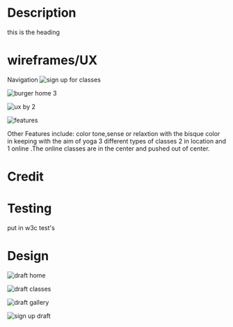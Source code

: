 # Description

this is the heading

# wireframes/UX 
Navigation 
![sign up for classes](https://github.com/Aaron-Flynn/Just-Flow-Yoga/assets/170866088/59a5183e-abc4-48ff-bc9c-d4a05b05f1b1)

![burger home 3](https://github.com/Aaron-Flynn/Just-Flow-Yoga/assets/170866088/00a61c93-ac27-417c-b391-5c329695c99d)


![ux by 2](https://github.com/Aaron-Flynn/Just-Flow-Yoga/assets/170866088/e1f9eca0-a436-401f-af0f-669e1f440172)

![features](https://github.com/Aaron-Flynn/Just-Flow-Yoga/assets/170866088/38f4bf2e-ed14-4ec5-b2ef-c132f2cc4486)


Other Features include: color tone,sense or relaxtion with the bisque color in keeping with the aim of yoga
3 different types of classes 2 in location and 1 online .The online classes are in the center and pushed out of center.


# Credit

# Testing 
put in w3c test's 

# Design 


![draft home](https://github.com/Aaron-Flynn/Just-Flow-Yoga/assets/170866088/bcbec20f-e5f6-4d58-9a23-061b8b76d0b5)


![draft classes](https://github.com/Aaron-Flynn/Just-Flow-Yoga/assets/170866088/7b9010f4-ba56-4057-97d2-3cd1b6cc6500)


![draft gallery ](https://github.com/Aaron-Flynn/Just-Flow-Yoga/assets/170866088/0bfc8efc-cb4e-4d2d-8069-66dedf0c2d3e)



![sign up draft](https://github.com/Aaron-Flynn/Just-Flow-Yoga/assets/170866088/37433ec4-aaa6-4f29-8e0f-fbe9f67f86af)
